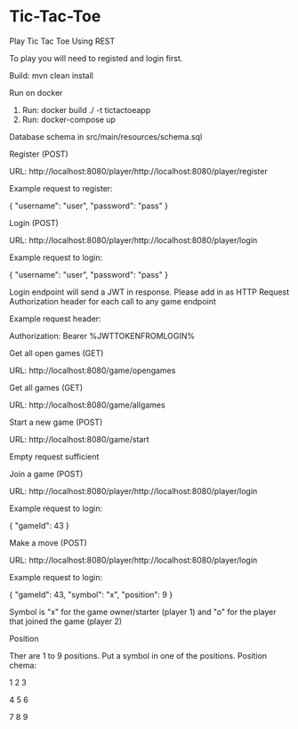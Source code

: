 # Tic-Tac-Toe

Play Tic Tac Toe Using REST

To play you will need to registed and login first.

Build: mvn clean install

Run on docker
1. Run: docker build ./ -t tictactoeapp
2. Run: docker-compose up

Database schema in src/main/resources/schema.sql

Register (POST)

URL: http://localhost:8080/player/http://localhost:8080/player/register

Example request to register: 

{
	"username": "user",
	"password": "pass"
}

Login (POST)

URL: http://localhost:8080/player/http://localhost:8080/player/login

Example request to login: 

{
	"username": "user",
	"password": "pass"
}

Login endpoint will send a JWT in response. Please add in as HTTP Request Authorization header for each call to any game endpoint

Example request header:

Authorization: Bearer %JWTTOKENFROMLOGIN%

Get all open games (GET)

URL: http://localhost:8080/game/opengames

Get all games (GET)

URL: http://localhost:8080/game/allgames

Start a new game (POST)

URL: http://localhost:8080/game/start

Empty request sufficient

Join a game (POST)

URL: http://localhost:8080/player/http://localhost:8080/player/login

Example request to login: 

{
	"gameId": 43
}

Make a move (POST)

URL: http://localhost:8080/player/http://localhost:8080/player/login

Example request to login: 

{
	"gameId": 43,
	"symbol": "x",
	"position": 9
}

Symbol is "x" for the game owner/starter (player 1) and "o" for the player that joined the game (player 2)

Position

Ther are 1 to 9 positions. Put a symbol in one of the positions. Position chema:

1 2 3

4 5 6

7 8 9
